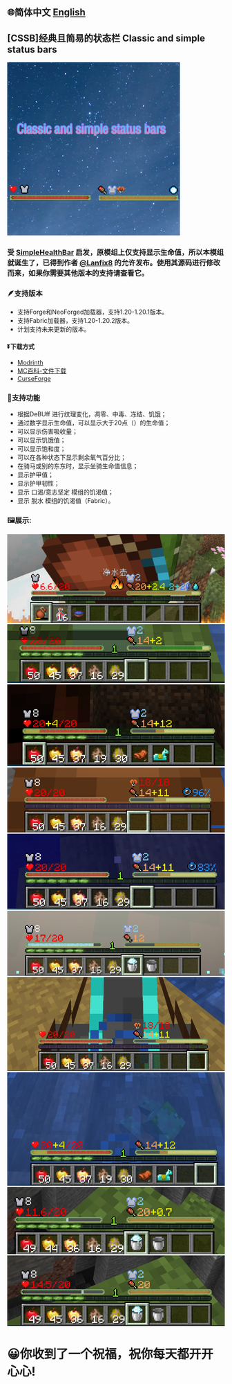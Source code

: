 ## 🌐简体中文  [English](https://github.com/Xing-C/Classic-and-simple-status-bars/blob/main/README-en.md)
## [CSSB]经典且简易的状态栏 Classic and simple status bars
![logo](/src/main/resources/image.png)

### 受 [SimpleHealthBar](https://github.com/Lanfix8/SimpleHealthBar-Forge) 启发，原模组上仅支持显示生命值，所以本模组就诞生了，已得到作者 [@Lanfix8](https://github.com/Lanfix8) 的允许发布。使用其源码进行修改而来，如果你需要其他版本的支持请查看它。

### 🪶支持版本
- 支持Forge和NeoForged加载器，支持1.20-1.20.1版本。
- 支持Fabric加载器，支持1.20-1.20.2版本。
- 计划支持未来更新的版本。

#### ⏬下载方式
- [Modrinth](https://modrinth.com/mod/cssb)
- [MC百科-文件下载](https://www.mcmod.cn/class/12121.html)
- [CurseForge](https://legacy.curseforge.com/minecraft/mc-mods/classic-and-simple-status-bars)

### 🌈支持功能
- 根据DeBUff 进行纹理变化，凋零、中毒、冻结、饥饿；
- 通过数字显示生命值，可以显示大于20点（）的生命值；
- 可以显示伤害吸收量；
- 可以显示饥饿值；
- 可以显示饱和度；
- 可以在各种状态下显示剩余氧气百分比；
- 在骑马或别的东东时，显示坐骑生命值信息；
- 显示护甲值；
- 显示护甲韧性；
- 显示 口渴/意志坚定 模组的饥渴值；
- 显示 脱水 模组的饥渴值（Fabric）。

### 🖼️展示:
  ![0](/Textures/in/0.png)
  ![1](/Textures/in/1.png)
  ![2](/Textures/in/2.png)
  ![3](/Textures/in/3.png)
  ![4](/Textures/in/4.png)
  ![5](/Textures/in/5.png)
  ![6](/Textures/in/6.png)
  ![7](/Textures/in/7.png)
  ![8](/Textures/in/8.png)
  ![9](/Textures/in/9.png)
# 😀你收到了一个祝福，祝你每天都开开心心!